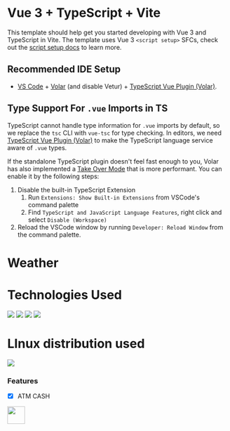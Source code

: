 # Vue 3 + TypeScript + Vite

This template should help get you started developing with Vue 3 and TypeScript in Vite. The template uses Vue 3 `<script setup>` SFCs, check out the [script setup docs](https://v3.vuejs.org/api/sfc-script-setup.html#sfc-script-setup) to learn more.

## Recommended IDE Setup

- [VS Code](https://code.visualstudio.com/) + [Volar](https://marketplace.visualstudio.com/items?itemName=Vue.volar) (and disable Vetur) + [TypeScript Vue Plugin (Volar)](https://marketplace.visualstudio.com/items?itemName=Vue.vscode-typescript-vue-plugin).

## Type Support For `.vue` Imports in TS

TypeScript cannot handle type information for `.vue` imports by default, so we replace the `tsc` CLI with `vue-tsc` for type checking. In editors, we need [TypeScript Vue Plugin (Volar)](https://marketplace.visualstudio.com/items?itemName=Vue.vscode-typescript-vue-plugin) to make the TypeScript language service aware of `.vue` types.

If the standalone TypeScript plugin doesn't feel fast enough to you, Volar has also implemented a [Take Over Mode](https://github.com/johnsoncodehk/volar/discussions/471#discussioncomment-1361669) that is more performant. You can enable it by the following steps:

1. Disable the built-in TypeScript Extension
   1. Run `Extensions: Show Built-in Extensions` from VSCode's command palette
   2. Find `TypeScript and JavaScript Language Features`, right click and select `Disable (Workspace)`
2. Reload the VSCode window by running `Developer: Reload Window` from the command palette.
# Weather


# Technologies Used
<img src = "![NodeJS](https://img.shields.io/badge/node.js-6DA55F?style=for-the-badge&logo=node.js&logoColor=white)"/>
<img src = "![NPM](https://img.shields.io/badge/NPM-%23CB3837.svg?style=for-the-badge&logo=npm&logoColor=white)"/>
<img src =" ![TypeScript](https://img.shields.io/badge/typescript-%23007ACC.svg?style=for-the-badge&logo=typescript&logoColor=white)"/>
<img src =" ![Vue.js](https://img.shields.io/badge/vuejs-%2335495e.svg?style=for-the-badge&logo=vuedotjs&logoColor=%234FC08D)"/>

# LInux distribution used

<img src ="![Arch](https://img.shields.io/badge/Arch%20Linux-1793D1?logo=arch-linux&logoColor=fff&style=for-the-badge)"/>

### Features

- [x] ATM CASH
<img loading="lazy" src="https://cdn.jsdelivr.net/gh/devicons/devicon/icons/linux/linux-original.svg" width="40" height="40"/>
